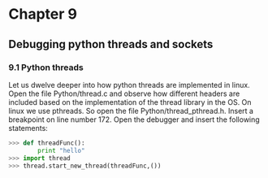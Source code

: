 # Chapter 9

## Debugging python threads and sockets

### 9.1 Python threads

Let us dwelve deeper into how python threads are implemented in linux. Open the file
Python/thread.c and observe how different headers are included based on the implementation
of the thread library in the OS. On linux we use pthreads. So open the file
Python/thread_pthread.h.
Insert a breakpoint on line number 172.
Open the debugger and insert the following statements:
```python
>>> def threadFunc():
        print "hello"
>>> import thread
>>> thread.start_new_thread(threadFunc,())
```

